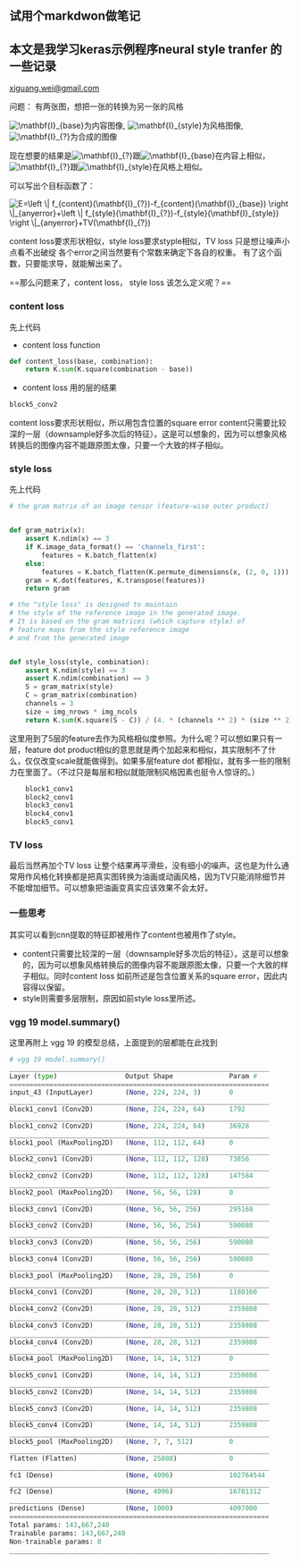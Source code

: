 
## 试用个markdwon做笔记

## 本文是我学习keras示例程序neural style tranfer 的一些记录

xiguang.wei@gmail.com

问题： 有两张图，想把一张的转换为另一张的风格

<img src="https://latex.codecogs.com/gif.latex?\mathbf{I}_{base}" title="\mathbf{I}_{base}" />为内容图像,
<img src="https://latex.codecogs.com/gif.latex?\mathbf{I}_{style}" title="\mathbf{I}_{style}" />为风格图像,
<img src="https://latex.codecogs.com/gif.latex?\mathbf{I}_{?}" title="\mathbf{I}_{?}" />为合成的图像

现在想要的结果是<img src="https://latex.codecogs.com/gif.latex?\mathbf{I}_{?}" title="\mathbf{I}_{?}" />跟<img src="https://latex.codecogs.com/gif.latex?\mathbf{I}_{base}" title="\mathbf{I}_{base}" />在内容上相似，<img src="https://latex.codecogs.com/gif.latex?\mathbf{I}_{?}" title="\mathbf{I}_{?}" />跟<img src="https://latex.codecogs.com/gif.latex?\mathbf{I}_{style}" title="\mathbf{I}_{style}" />在风格上相似。

可以写出个目标函数了：

<img src="https://latex.codecogs.com/gif.latex?E=\left&space;\|&space;f_{content}(\mathbf{I}_{?})-f_{content}(\mathbf{I}_{base})&space;\right&space;\|_{anyerror}&plus;\left&space;\|&space;f_{style}(\mathbf{I}_{?})-f_{style}(\mathbf{I}_{style})&space;\right&space;\|_{anyerror}&plus;TV(\mathbf{I}_{?})" title="E=\left \| f_{content}(\mathbf{I}_{?})-f_{content}(\mathbf{I}_{base}) \right \|_{anyerror}+\left \| f_{style}(\mathbf{I}_{?})-f_{style}(\mathbf{I}_{style}) \right \|_{anyerror}+TV(\mathbf{I}_{?})" />

content loss要求形状相似，style loss要求styple相似，TV loss 只是想让噪声小点看不出破绽
各个error之间当然要有个常数来确定下各自的权重。 有了这个函数，只要能求导，就能解出来了。

==那么问题来了，content loss， style loss 该怎么定义呢？==

### content loss
先上代码

- content loss function
```python
def content_loss(base, combination):
    return K.sum(K.square(combination - base))
``` 
- content loss 用的层的结果
```python
block5_conv2
``` 
content loss要求形状相似，所以用包含位置的square error
content只需要比较深的一层（downsample好多次后的特征）。这是可以想象的，因为可以想象风格转换后的图像内容不能跟原图太像，只要一个大致的样子相似。

### style loss

先上代码

```python
# the gram matrix of an image tensor (feature-wise outer product)


def gram_matrix(x):
    assert K.ndim(x) == 3
    if K.image_data_format() == 'channels_first':
        features = K.batch_flatten(x)
    else:
        features = K.batch_flatten(K.permute_dimensions(x, (2, 0, 1)))
    gram = K.dot(features, K.transpose(features))
    return gram

# the "style loss" is designed to maintain
# the style of the reference image in the generated image.
# It is based on the gram matrices (which capture style) of
# feature maps from the style reference image
# and from the generated image


def style_loss(style, combination):
    assert K.ndim(style) == 3
    assert K.ndim(combination) == 3
    S = gram_matrix(style)
    C = gram_matrix(combination)
    channels = 3
    size = img_nrows * img_ncols
    return K.sum(K.square(S - C)) / (4. * (channels ** 2) * (size ** 2))
```
这里用到了5层的feature去作为风格相似度参照。为什么呢？可以想如果只有一层，feature dot product相似的意思就是两个加起来和相似，其实限制不了什么，仅仅改变scale就能做得到。如果多层feature dot 都相似，就有多一些的限制力在里面了。（不过只是每层和相似就能限制风格因素也挺令人惊讶的。）
```python
    block1_conv1
    block2_conv1
    block3_conv1
    block4_conv1
    block5_conv1
```
### TV loss
最后当然再加个TV loss 让整个结果再平滑些，没有细小的噪声。这也是为什么通常用作风格化转换都是把真实图转换为油画或动画风格，因为TV只能消除细节并不能增加细节。可以想象把油画变真实应该效果不会太好。

### 一些思考

其实可以看到cnn提取的特征即被用作了content也被用作了style。
- content只需要比较深的一层（downsample好多次后的特征）。这是可以想象的，因为可以想象风格转换后的图像内容不能跟原图太像，只要一个大致的样子相似。同时content loss 如前所述是包含位置关系的square error，因此内容得以保留。
- style则需要多层限制，原因如前style loss里所述。


### vgg 19 model.summary()
这里再附上 vgg 19 的模型总结，上面提到的层都能在此找到

```python
# vgg 19 model.summary()
_________________________________________________________________
Layer (type)                 Output Shape              Param #   
=================================================================
input_43 (InputLayer)        (None, 224, 224, 3)       0         
_________________________________________________________________
block1_conv1 (Conv2D)        (None, 224, 224, 64)      1792      
_________________________________________________________________
block1_conv2 (Conv2D)        (None, 224, 224, 64)      36928     
_________________________________________________________________
block1_pool (MaxPooling2D)   (None, 112, 112, 64)      0         
_________________________________________________________________
block2_conv1 (Conv2D)        (None, 112, 112, 128)     73856     
_________________________________________________________________
block2_conv2 (Conv2D)        (None, 112, 112, 128)     147584    
_________________________________________________________________
block2_pool (MaxPooling2D)   (None, 56, 56, 128)       0         
_________________________________________________________________
block3_conv1 (Conv2D)        (None, 56, 56, 256)       295168    
_________________________________________________________________
block3_conv2 (Conv2D)        (None, 56, 56, 256)       590080    
_________________________________________________________________
block3_conv3 (Conv2D)        (None, 56, 56, 256)       590080    
_________________________________________________________________
block3_conv4 (Conv2D)        (None, 56, 56, 256)       590080    
_________________________________________________________________
block3_pool (MaxPooling2D)   (None, 28, 28, 256)       0         
_________________________________________________________________
block4_conv1 (Conv2D)        (None, 28, 28, 512)       1180160   
_________________________________________________________________
block4_conv2 (Conv2D)        (None, 28, 28, 512)       2359808   
_________________________________________________________________
block4_conv3 (Conv2D)        (None, 28, 28, 512)       2359808   
_________________________________________________________________
block4_conv4 (Conv2D)        (None, 28, 28, 512)       2359808   
_________________________________________________________________
block4_pool (MaxPooling2D)   (None, 14, 14, 512)       0         
_________________________________________________________________
block5_conv1 (Conv2D)        (None, 14, 14, 512)       2359808   
_________________________________________________________________
block5_conv2 (Conv2D)        (None, 14, 14, 512)       2359808   
_________________________________________________________________
block5_conv3 (Conv2D)        (None, 14, 14, 512)       2359808   
_________________________________________________________________
block5_conv4 (Conv2D)        (None, 14, 14, 512)       2359808   
_________________________________________________________________
block5_pool (MaxPooling2D)   (None, 7, 7, 512)         0         
_________________________________________________________________
flatten (Flatten)            (None, 25088)             0         
_________________________________________________________________
fc1 (Dense)                  (None, 4096)              102764544 
_________________________________________________________________
fc2 (Dense)                  (None, 4096)              16781312  
_________________________________________________________________
predictions (Dense)          (None, 1000)              4097000   
=================================================================
Total params: 143,667,240
Trainable params: 143,667,240
Non-trainable params: 0
_________________________________________________________________
```
